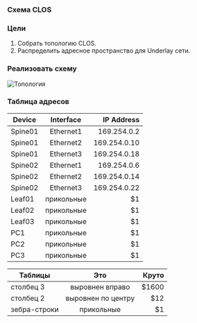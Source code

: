 ### Схема CLOS
### Цели
1. Собрать топологию CLOS.
2. Распределить адресное пространство для Underlay сети.

### Реализовать схему
![Топология](https://github.com/nsa4646/otus/blob/main/lab01/raw/images/Топология.png "Топология")

### Таблица адресов
| Device        | Interface | IP Address   |
| ------------- |:---------:| ------------:|
| Spine01       | Ethernet1 | 169.254.0.2  |
| Spine01       | Ethernet2 | 169.254.0.10 |
| Spine01       | Ethernet3 | 169.254.0.18 |
| Spine02       | Ethernet1 | 169.254.0.6  |
| Spine02       | Ethernet2 | 169.254.0.14 |
| Spine02       | Ethernet3 | 169.254.0.22 |
| Leaf01        | прикольные|    $1        |
| Leaf02        | прикольные|    $1        |
| Leaf03        | прикольные|    $1        |
| PC1           | прикольные|    $1        |
| PC2           | прикольные|    $1        |
| PC3           | прикольные|    $1        |

| Таблицы       | Это                | Круто |
| ------------- |:------------------:| -----:|
| столбец 3     | выровнен вправо    | $1600 |
| столбец 2     | выровнен по центру |   $12 |
| зебра-строки  | прикольные         |    $1 |